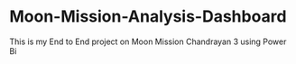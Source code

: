 # Moon-Mission-Analysis-Dashboard

This is my End to End project on Moon Mission Chandrayan 3 using Power Bi
